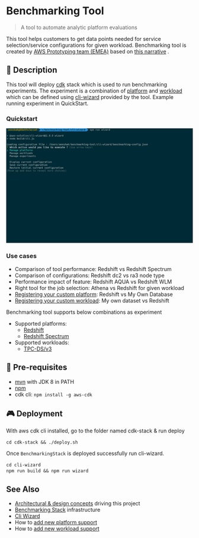 # Benchmarking Tool

> A tool to automate analytic platform evaluations

This tool helps customers to get data points needed for service selection/service configurations for given workload.
Benchmarking tool is created by [AWS Prototyping team (EMEA)](https://w.amazon.com/bin/view/AWS_EMEA_Prototyping_Labs)
based
on [this narrative](https://amazon.awsapps.com/workdocs/index.html#/document/760aa6dceb39082084f710abccf4d973b4156f1ec912acb2270c918656025731)
.

## 🔰 Description

This tool will deploy [cdk](https://aws.amazon.com/cdk/) stack which is used to run benchmarking experiments. The
experiment is a combination of [platform](./cdk-stack/platforms) and [workload](./cdk-stack/workloads) which can be
defined using [cli-wizard](./cli-wizard) provided by the tool. Example running experiment in QuickStart.

### Quickstart

![](./define_experiment.gif)

### Use cases

- Comparison of tool performance: Redshift vs Redshift Spectrum
- Comparison of configurations: Redshift dc2 vs ra3 node type
- Performance impact of feature: Redshift AQUA vs Redshift WLM
- Right tool for the job selection: Athena vs Redshift for given workload
- [Registering your custom platform](./cdk-stack/platforms): Redshift vs My Own Database
- [Registering your custom workload](./cdk-stack/workloads): My own dataset vs Redshift

Benchmarking tool supports below combinations as experiment

- Supported platforms:
    - [Redshift](./cdk-stack/platforms/redshift)
    - [Redshift Spectrum](./cdk-stack/platforms/redshift)
- Supported workloads:
    - [TPC-DS/v3](./cdk-stack/workloads/tpc-ds)

## 🎒 Pre-requisites

- [mvn](https://maven.apache.org/install.html) with JDK 8 in PATH
- [npm](https://nodejs.org/en/download/)
- cdk cli: `npm install -g aws-cdk`

## 🎮 Deployment

With aws cdk cli installed, go to the folder named cdk-stack & run deploy

```shell
cd cdk-stack && ./deploy.sh
```

Once `BenchmarkingStack` is deployed successfully run cli-wizard.

```shell
cd cli-wizard
npm run build && npm run wizard
```

## See Also

- [Architectural & design concepts](./Concepts.md) driving this project
- [Benchmarking Stack](./cdk-stack) infrastructure
- [Cli Wizard](./cli-wizard)
- How to [add new platform support](./cdk-stack/platforms)
- How to [add new workload support](./cdk-stack/workloads)
